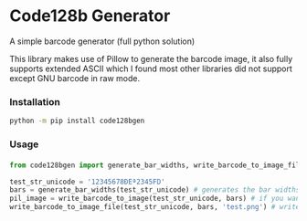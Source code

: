 # Code128b Generator

A simple barcode generator (full python solution)

This library makes use of Pillow  to generate the barcode image, 
it also fully supports extended ASCII which I found most other libraries did not support except GNU barcode in raw mode.


### Installation
```bash
python -m pip install code128bgen
```

### Usage
#### 
```python
from code128bgen import generate_bar_widths, write_barcode_to_image_file, write_barcode_to_image

test_str_unicode = '12345678ÐEª2345FD'
bars = generate_bar_widths(test_str_unicode) # generates the bar widths for generating image.
pil_image = write_barcode_to_image(test_str_unicode, bars) # if you want to manipulation the image with PIL.
write_barcode_to_image_file(test_str_unicode, bars, 'test.png') # writes out file to specified file name.
```
